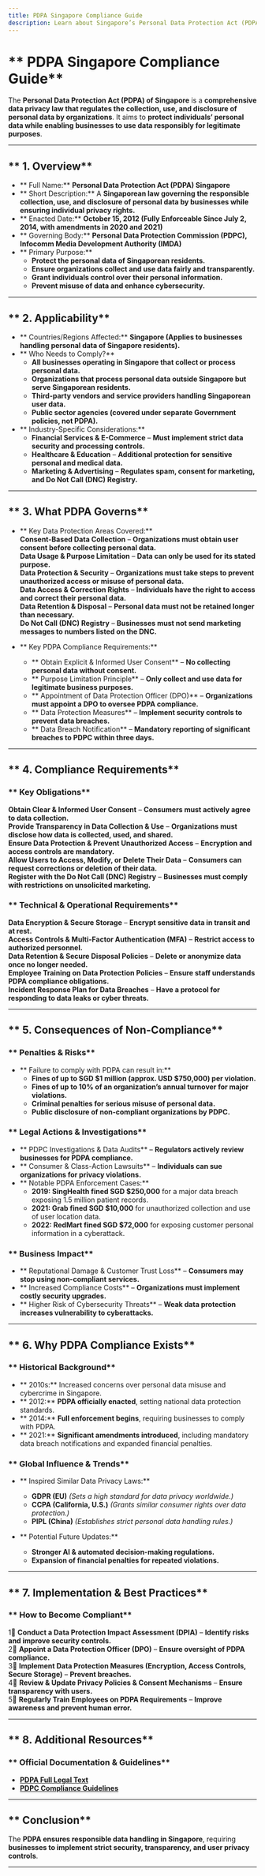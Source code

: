```yaml
---
title: PDPA Singapore Compliance Guide
description: Learn about Singapore’s Personal Data Protection Act (PDPA), its requirements, enforcement, and best practices for protecting personal data.
---
```


# ** PDPA Singapore Compliance Guide**  
The **Personal Data Protection Act (PDPA) of Singapore** is a **comprehensive data privacy law that regulates the collection, use, and disclosure of personal data by organizations**. It aims to **protect individuals’ personal data while enabling businesses to use data responsibly for legitimate purposes**.

---

## ** 1. Overview**
- ** Full Name:** **Personal Data Protection Act (PDPA) Singapore**  
- ** Short Description:** A **Singaporean law governing the responsible collection, use, and disclosure of personal data by businesses while ensuring individual privacy rights.**  
- ** Enacted Date:** **October 15, 2012 (Fully Enforceable Since July 2, 2014, with amendments in 2020 and 2021)**  
- ** Governing Body:** **Personal Data Protection Commission (PDPC), Infocomm Media Development Authority (IMDA)**  
- ** Primary Purpose:**  
  - **Protect the personal data of Singaporean residents.**  
  - **Ensure organizations collect and use data fairly and transparently.**  
  - **Grant individuals control over their personal information.**  
  - **Prevent misuse of data and enhance cybersecurity.**  

---

## ** 2. Applicability**
- ** Countries/Regions Affected:** **Singapore (Applies to businesses handling personal data of Singapore residents).**  
- ** Who Needs to Comply?**  
  - **All businesses operating in Singapore that collect or process personal data.**  
  - **Organizations that process personal data outside Singapore but serve Singaporean residents.**  
  - **Third-party vendors and service providers handling Singaporean user data.**  
  - **Public sector agencies (covered under separate Government policies, not PDPA).**  
- ** Industry-Specific Considerations:**  
  - **Financial Services & E-Commerce** – **Must implement strict data security and processing controls.**  
  - **Healthcare & Education** – **Additional protection for sensitive personal and medical data.**  
  - **Marketing & Advertising** – **Regulates spam, consent for marketing, and Do Not Call (DNC) Registry.**  

---

## ** 3. What PDPA Governs**
- ** Key Data Protection Areas Covered:**  
   **Consent-Based Data Collection** – **Organizations must obtain user consent before collecting personal data.**  
   **Data Usage & Purpose Limitation** – **Data can only be used for its stated purpose.**  
   **Data Protection & Security** – **Organizations must take steps to prevent unauthorized access or misuse of personal data.**  
   **Data Access & Correction Rights** – **Individuals have the right to access and correct their personal data.**  
   **Data Retention & Disposal** – **Personal data must not be retained longer than necessary.**  
   **Do Not Call (DNC) Registry** – **Businesses must not send marketing messages to numbers listed on the DNC.**  

- ** Key PDPA Compliance Requirements:**  
  - ** Obtain Explicit & Informed User Consent** – **No collecting personal data without consent.**  
  - ** Purpose Limitation Principle** – **Only collect and use data for legitimate business purposes.**  
  - ** Appointment of Data Protection Officer (DPO)** – **Organizations must appoint a DPO to oversee PDPA compliance.**  
  - ** Data Protection Measures** – **Implement security controls to prevent data breaches.**  
  - ** Data Breach Notification** – **Mandatory reporting of significant breaches to PDPC within three days.**  

---

## ** 4. Compliance Requirements**
### ** Key Obligations**
 **Obtain Clear & Informed User Consent** – **Consumers must actively agree to data collection.**  
 **Provide Transparency in Data Collection & Use** – **Organizations must disclose how data is collected, used, and shared.**  
 **Ensure Data Protection & Prevent Unauthorized Access** – **Encryption and access controls are mandatory.**  
 **Allow Users to Access, Modify, or Delete Their Data** – **Consumers can request corrections or deletion of their data.**  
 **Register with the Do Not Call (DNC) Registry** – **Businesses must comply with restrictions on unsolicited marketing.**  

### ** Technical & Operational Requirements**
 **Data Encryption & Secure Storage** – **Encrypt sensitive data in transit and at rest.**  
 **Access Controls & Multi-Factor Authentication (MFA)** – **Restrict access to authorized personnel.**  
 **Data Retention & Secure Disposal Policies** – **Delete or anonymize data once no longer needed.**  
 **Employee Training on Data Protection Policies** – **Ensure staff understands PDPA compliance obligations.**  
 **Incident Response Plan for Data Breaches** – **Have a protocol for responding to data leaks or cyber threats.**  

---

## ** 5. Consequences of Non-Compliance**
### ** Penalties & Risks**
- ** Failure to comply with PDPA can result in:**  
  - **Fines of up to SGD $1 million (approx. USD $750,000) per violation.**  
  - **Fines of up to 10% of an organization’s annual turnover for major violations.**  
  - **Criminal penalties for serious misuse of personal data.**  
  - **Public disclosure of non-compliant organizations by PDPC.**  

### ** Legal Actions & Investigations**
- ** PDPC Investigations & Data Audits** – **Regulators actively review businesses for PDPA compliance.**  
- ** Consumer & Class-Action Lawsuits** – **Individuals can sue organizations for privacy violations.**  
- ** Notable PDPA Enforcement Cases:**  
  - **2019: SingHealth fined SGD $250,000** for a major data breach exposing 1.5 million patient records.  
  - **2021: Grab fined SGD $10,000** for unauthorized collection and use of user location data.  
  - **2022: RedMart fined SGD $72,000** for exposing customer personal information in a cyberattack.  

### ** Business Impact**
- ** Reputational Damage & Customer Trust Loss** – **Consumers may stop using non-compliant services.**  
- ** Increased Compliance Costs** – **Organizations must implement costly security upgrades.**  
- ** Higher Risk of Cybersecurity Threats** – **Weak data protection increases vulnerability to cyberattacks.**  

---

## ** 6. Why PDPA Compliance Exists**
### ** Historical Background**
- ** 2010s:** Increased concerns over personal data misuse and cybercrime in Singapore.  
- ** 2012:** **PDPA officially enacted**, setting national data protection standards.  
- ** 2014:** **Full enforcement begins**, requiring businesses to comply with PDPA.  
- ** 2021:** **Significant amendments introduced**, including mandatory data breach notifications and expanded financial penalties.  

### ** Global Influence & Trends**
- ** Inspired Similar Data Privacy Laws:**  
  - **GDPR (EU)** *(Sets a high standard for data privacy worldwide.)*  
  - **CCPA (California, U.S.)** *(Grants similar consumer rights over data protection.)*  
  - **PIPL (China)** *(Establishes strict personal data handling rules.)*  

- ** Potential Future Updates:**  
  - **Stronger AI & automated decision-making regulations.**  
  - **Expansion of financial penalties for repeated violations.**  

---

## ** 7. Implementation & Best Practices**
### ** How to Become Compliant**
1⃣ **Conduct a Data Protection Impact Assessment (DPIA)** – **Identify risks and improve security controls.**  
2⃣ **Appoint a Data Protection Officer (DPO)** – **Ensure oversight of PDPA compliance.**  
3⃣ **Implement Data Protection Measures (Encryption, Access Controls, Secure Storage)** – **Prevent breaches.**  
4⃣ **Review & Update Privacy Policies & Consent Mechanisms** – **Ensure transparency with users.**  
5⃣ **Regularly Train Employees on PDPA Requirements** – **Improve awareness and prevent human error.**  

---

## ** 8. Additional Resources**
### ** Official Documentation & Guidelines**
- **[ PDPA Full Legal Text](https://www.pdpc.gov.sg/legislation-and-guidelines)**  
- **[ PDPC Compliance Guidelines](https://www.pdpc.gov.sg/guidelines-and-consultation)**  

---

## ** Conclusion**
The **PDPA ensures responsible data handling in Singapore**, requiring **businesses to implement strict security, transparency, and user privacy controls**.

---
